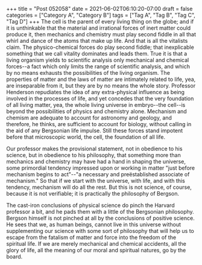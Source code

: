 +++
title = "Post 052058"
date = 2021-06-02T06:10:20-07:00
draft = false
categories = ["Category A", "Category B"]
tags = ["Tag A", "Tag B", "Tag C", "Tag D"]
+++
The cell is the parent of every living thing on the globe; and if it is unthinkable that the material and irrational forces of inert matter could produce it, then mechanics and chemistry must play second fiddle in all that whirl and dance of the atoms that make up life. And that is all the vitalists claim. The physico-chemical forces do play second fiddle; that inexplicable something that we call vitality dominates and leads them. True it is that a living organism yields to scientific analysis only mechanical and chemical forces--a fact which only limits the range of scientific analysis, and which by no means exhausts the possibilities of the living organism. The properties of matter and the laws of matter are intimately related to life, yea, are inseparable from it, but they are by no means the whole story. Professor Henderson repudiates the idea of any extra-physical influence as being involved in the processes of life, and yet concedes that the very foundation of all living matter, yea, the whole living universe in embryo--the cell--is beyond the possibilities of physics and chemistry alone. Mechanism and chemism are adequate to account for astronomy and geology, and therefore, he thinks, are sufficient to account for biology, without calling in the aid of any Bergsonian life impulse. Still these forces stand impotent before that microscopic world, the cell, the foundation of all life.

Our professor makes the provisional statement, not in obedience to his science, but in obedience to his philosophy, that something more than mechanics and chemistry may have had a hand in shaping the universe, some primordial tendency impressed upon or working in matter "just before mechanism begins to act"--"a necessary and preëstablished associate of mechanism." So that if we start with the universe, with life, and with this tendency, mechanism will do all the rest. But this is not science, of course, because it is not verifiable; it is practically the philosophy of Bergson.

The cast-iron conclusions of physical science do pinch the Harvard professor a bit, and he pads them with a little of the Bergsonian philosophy. Bergson himself is not pinched at all by the conclusions of positive science. He sees that we, as human beings, cannot live in this universe without supplementing our science with some sort of philosophy that will help us to escape from the fatalism of matter and force into the freedom of the spiritual life. If we are merely mechanical and chemical accidents, all the glory of life, all the meaning of our moral and spiritual natures, go by the board.
